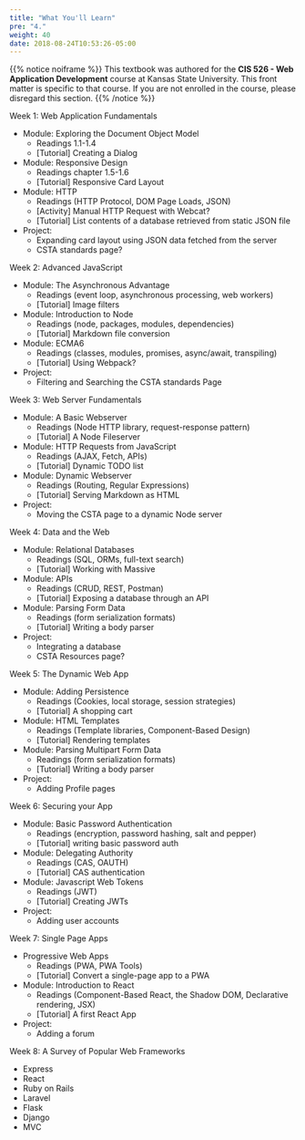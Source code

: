 ```yaml
---
title: "What You'll Learn"
pre: "4."
weight: 40
date: 2018-08-24T10:53:26-05:00
---
```


{{% notice noiframe %}}
This textbook was authored for the **CIS 526 - Web Application Development** course at Kansas State University.  This front matter is specific to that course.  If you are not enrolled in the course, please disregard this section.
{{% /notice %}}

Week 1: Web Application Fundamentals
* Module: Exploring the Document Object Model<br>
    * Readings 1.1-1.4
    * [Tutorial] Creating a Dialog 
* Module: Responsive Design
    * Readings chapter 1.5-1.6
    * [Tutorial] Responsive Card Layout
* Module: HTTP
    * Readings (HTTP Protocol, DOM Page Loads, JSON)
    * [Activity] Manual HTTP Request with Webcat?
    * [Tutorial] List contents of a database retrieved from static JSON file
* Project:
    * Expanding card layout using JSON data fetched from the server 
    * CSTA standards page?

Week 2: Advanced JavaScript
* Module: The Asynchronous Advantage
    * Readings (event loop, asynchronous processing, web workers)
    * [Tutorial] Image filters
* Module: Introduction to Node
    * Readings (node, packages, modules, dependencies)
    * [Tutorial] Markdown file conversion
* Module: ECMA6 
    * Readings (classes, modules, promises, async/await, transpiling)
    * [Tutorial] Using Webpack?
* Project: 
    * Filtering and Searching the CSTA standards Page

Week 3: Web Server Fundamentals 
* Module: A Basic Webserver
    * Readings (Node HTTP library, request-response pattern)
    * [Tutorial] A Node Fileserver
* Module: HTTP Requests from JavaScript 
    * Readings (AJAX, Fetch, APIs)
    * [Tutorial] Dynamic TODO list
* Module: Dynamic Webserver
    * Readings (Routing, Regular Expressions)
    * [Tutorial] Serving Markdown as HTML
* Project:
    * Moving the CSTA page to a dynamic Node server

Week 4: Data and the Web
* Module: Relational Databases
    * Readings (SQL, ORMs, full-text search)
    * [Tutorial] Working with Massive
* Module: APIs
    * Readings (CRUD, REST, Postman)
    * [Tutorial] Exposing a database through an API
* Module: Parsing Form Data
    * Readings (form serialization formats)
    * [Tutorial] Writing a body parser
* Project:
    * Integrating a database
    * CSTA Resources page?

Week 5: The Dynamic Web App
* Module: Adding Persistence
    * Readings (Cookies, local storage, session strategies)
    * [Tutorial] A shopping cart
* Module: HTML Templates
    * Readings (Template libraries, Component-Based Design)
    * [Tutorial] Rendering templates
* Module: Parsing Multipart Form Data
    * Readings (form serialization formats)
    * [Tutorial] Writing a body parser
* Project:
    * Adding Profile pages

Week 6: Securing your App
* Module: Basic Password Authentication
    * Readings (encryption, password hashing, salt and pepper)
    * [Tutorial] writing basic password auth
* Module: Delegating Authority
    * Readings (CAS, OAUTH)
    * [Tutorial] CAS authentication
* Module: Javascript Web Tokens 
    * Readings (JWT)
    * [Tutorial] Creating JWTs
* Project:
    * Adding user accounts

Week 7: Single Page Apps
* Progressive Web Apps
    * Readings (PWA, PWA Tools)
    * [Tutorial] Convert a single-page app to a PWA
* Module: Introduction to React
    * Readings (Component-Based React, the Shadow DOM, Declarative rendering, JSX)
    * [Tutorial] A first React App
* Project:
    * Adding a forum


Week 8: A Survey of Popular Web Frameworks
* Express
* React
* Ruby on Rails
* Laravel
* Flask
* Django
* MVC

